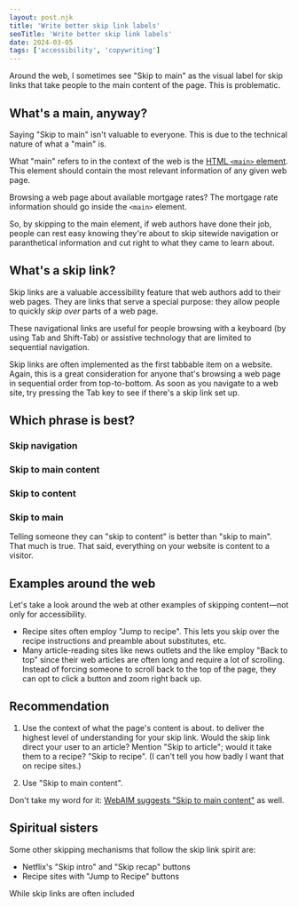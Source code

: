 ```yaml
---
layout: post.njk
title: 'Write better skip link labels'
seoTitle: 'Write better skip link labels'
date: 2024-03-05
tags: ['accessibility', 'copywriting']
---
```


Around the web, I sometimes see "Skip to main" as the visual label for skip links that take people to the main content of the page. This is problematic.


## What's a main, anyway? 

Saying "Skip to main" isn't valuable to everyone. This is due to the technical nature of what a "main" is.

What "main" refers to in the context of the web is the <a href='https://developer.mozilla.org/en-US/docs/Web/HTML/Element/main'>HTML <code>&lt;main&gt;</code> element</a>. This element should contain the most relevant information of any given web page.

Browsing a web page about available mortgage rates? The mortgage rate information should go inside the <code>&lt;main&gt;</code> element. 

So, by skipping to the main element, if web authors have done their job, people can rest easy knowing they're about to skip sitewide navigation or paranthetical information and cut right to what they came to learn about.


## What's a skip link?

Skip links are a valuable accessibility feature that web authors add to their web pages. They are links that serve a special purpose: they allow people to quickly _skip over_ parts of a web page.

These navigational links are useful for people browsing with a keyboard (by using Tab and Shift-Tab) or assistive technology that are limited to sequential navigation.

Skip links are often implemented as the first tabbable item on a website. Again, this is a great consideration for anyone that's browsing a web page in sequential order from top-to-bottom. As soon as you navigate to a web site, try pressing the Tab key to see if there's a skip link set up.

## Which phrase is best?

### Skip navigation

### Skip to main content

### Skip to content

### Skip to main

Telling someone they can "skip to content" is better than "skip to main". That much is true. That said, everything on your website is content to a visitor. 


## Examples around the web

Let's take a look around the web at other examples of skipping content—not only for accessibility.

- Recipe sites often employ "Jump to recipe". This lets you skip over the recipe instructions and preamble about substitutes, etc.
- Many article-reading sites like news outlets and the like employ "Back to top" since their web articles are often long and require a lot of scrolling. Instead of forcing someone to scroll back to the top of the page, they can opt to click a button and zoom right back up.

## Recommendation

1. Use the context of what the page's content is about. to deliver the highest level of understanding for your skip link. Would the skip link direct your user to an article? Mention "Skip to article"; would it take them to a recipe? "Skip to recipe". (I can't tell you how badly I want that on recipe sites.)

2. Use "Skip to main content".

Don't take my word for it: [WebAIM suggests "Skip to main content"](https://webaim.org/techniques/skipnav/#wording) as well.


## Spiritual sisters

Some other skipping mechanisms that follow the skip link spirit are:
- Netflix's "Skip intro" and "Skip recap" buttons
- Recipe sites with "Jump to Recipe" buttons

While skip links are often included 